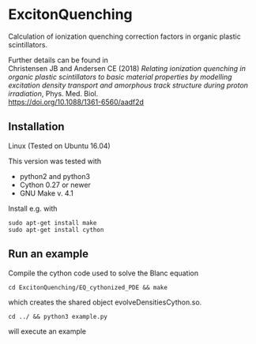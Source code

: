 # ExcitonQuenching
Calculation of ionization quenching correction factors in organic plastic scintillators.

Further details can be found in  
Christensen JB and Andersen CE (2018) _Relating ionization quenching in organic plastic scintillators to basic material properties by modelling excitation density transport and amorphous track structure during proton irradiation_, Phys. Med. Biol.      
https://doi.org/10.1088/1361-6560/aadf2d

## Installation
Linux (Tested on Ubuntu 16.04)

This version was tested with

* python2 and python3
* Cython 0.27 or newer 
* GNU Make v. 4.1

Install e.g. with

```
sudo apt-get install make
sudo apt-get install cython
```
## Run an example

Compile the cython code used to solve the Blanc equation
```
cd ExcitonQuenching/EQ_cythonized_PDE && make
```
which creates the shared object evolveDensitiesCython.so.
```
cd ../ && python3 example.py
```
will execute an example





